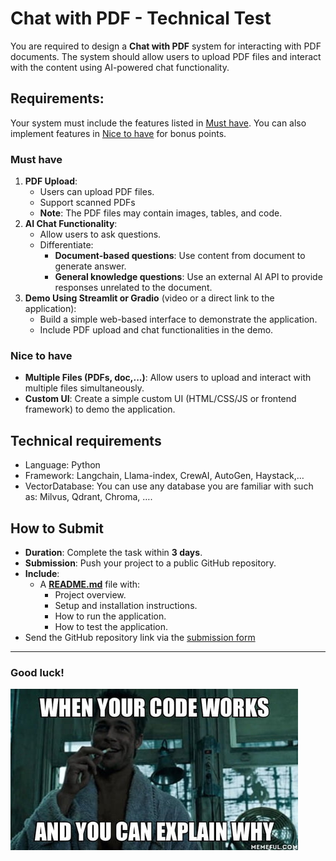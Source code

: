 # **Chat with PDF - Technical Test**

You are required to design a **Chat with PDF** system for interacting with PDF documents. The system should allow users to upload PDF files and interact with the content using AI-powered chat functionality.

## Requirements:

Your system must include the features listed in [Must have](#must-have). You can also implement features in [Nice to have](#nice-to-have) for bonus points.

### **Must have**

1. **PDF Upload**:
   - Users can upload PDF files.
   - Support scanned PDFs
   - **Note**: The PDF files may contain images, tables, and code.
2. **AI Chat Functionality**:
   - Allow users to ask questions.
   - Differentiate:
      - **Document-based questions**: Use content from document to generate answer.
      - **General knowledge questions**: Use an external AI API to provide responses unrelated to the document.
3. **Demo Using Streamlit or Gradio** (video or a direct link to the application):
   - Build a simple web-based interface to demonstrate the application.
   - Include PDF upload and chat functionalities in the demo.

### **Nice to have**

- **Multiple Files (PDFs, doc,...)**: Allow users to upload and interact with multiple files simultaneously.
- **Custom UI**: Create a simple custom UI (HTML/CSS/JS or frontend framework) to demo the application.

## Technical requirements

- Language: Python
- Framework: Langchain, Llama-index, CrewAI, AutoGen, Haystack,…
- VectorDatabase: You can use any database you are familiar with such as: Milvus, Qdrant, Chroma, ….

## **How to Submit**

- **Duration**: Complete the task within **3 days**.
- **Submission**: Push your project to a public GitHub repository.
- **Include**:
   - A [**README.md**](http://README.md) file with:
      - Project overview.
      - Setup and installation instructions.
      - How to run the application.
      - How to test the application.
- Send the GitHub repository link via the [submission form](https://vbiacademy.typeform.com/intern)

---

### **Good luck!**
![Your Code Work](meme.png)

